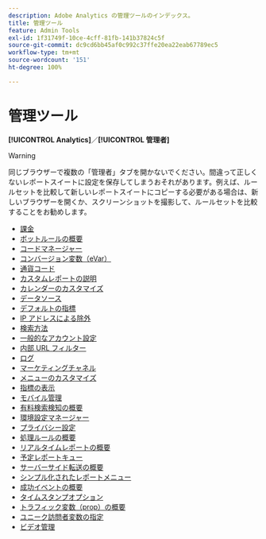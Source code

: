 ```yaml
---
description: Adobe Analytics の管理ツールのインデックス。
title: 管理ツール
feature: Admin Tools
exl-id: 1f31749f-10ce-4cff-81fb-141b37824c5f
source-git-commit: dc9cd6bb45af0c992c37ffe20ea22eab67789ec5
workflow-type: tm+mt
source-wordcount: '151'
ht-degree: 100%

---
```


# 管理ツール

**[!UICONTROL Analytics]**／**[!UICONTROL 管理者]**

>[!WARNING]
>
>同じブラウザーで複数の「管理者」タブを開かないでください。間違って正しくないレポートスイートに設定を保存してしまうおそれがあります。例えば、ルールセットを比較して新しいレポートスイートにコピーする必要がある場合は、新しいブラウザーを開くか、スクリーンショットを撮影して、ルールセットを比較することをお勧めします。

+ [課金](billing-admin.md)
+ [ボットルールの概要](/help/admin/admin/c-manage-report-suites/c-edit-report-suites/general/bot-removal/bot-rules.md)
+ [コードマネージャー](code-manager-admin.md)
+ [コンバージョン変数（eVar）](/help/admin/admin/c-manage-report-suites/c-edit-report-suites/conversion-var-admin/conversion-var-admin.md)
+ [通貨コード](currency.md)
+ [カスタムレポートの説明](/help/admin/admin/c-manage-report-suites/c-edit-report-suites/c-traffic-variables/custom-desc-admin.md)
+ [カレンダーのカスタマイズ](/help/admin/admin/c-manage-report-suites/c-edit-report-suites/general/custom-calendar.md)
+ [データソース](data-sources.md)
+ [デフォルトの指標](default-metrics.md)
+ [IP アドレスによる除外](exclude-ip.md)
+ [検索方法](/help/admin/admin/c-manage-report-suites/c-edit-report-suites/conversion-var-admin/finding-methods.md)
+ [一般的なアカウント設定](/help/admin/admin/c-manage-report-suites/c-edit-report-suites/general/general-acct-settings-admin.md)
+ [内部 URL フィルター](/help/admin/admin/c-manage-report-suites/c-edit-report-suites/general/internal-url-filter-admin.md)
+ [ログ](logs.md)
+ [マーケティングチャネル](/help/admin/admin/c-manage-report-suites/c-edit-report-suites/marketing-channels-admin.md)
+ [メニューのカスタマイズ](/help/admin/admin/c-manage-report-suites/c-edit-report-suites/general/customize-menus.md)
+ [指標の表示](metric-visibility.md)
+ [モバイル管理](/help/admin/admin/c-manage-report-suites/c-edit-report-suites/mobile-management.md)
+ [有料検索検知の概要](/help/admin/admin/c-manage-report-suites/c-edit-report-suites/general/paid-search-detection/paid-search-detection.md)
+ [環境設定マネージャー](preferences-manager.md)
+ [プライバシー設定](/help/admin/admin/c-manage-report-suites/c-edit-report-suites/general/privacy-settings.md)
+ [処理ルールの概要](/help/admin/admin/c-manage-report-suites/c-edit-report-suites/general/c-processing-rules/processing-rules.md)
+ [リアルタイムレポートの概要](/help/admin/admin/c-manage-report-suites/c-edit-report-suites/realtime/realtime.md)
+ [予定レポートキュー](scheduled-reports-admin.md)
+ [サーバーサイド転送の概要](/help/admin/admin/c-manage-report-suites/c-edit-report-suites/general/c-server-side-forwarding/ssf.md)
+ [シンプル化されたレポートメニュー](t-simplified-menu.md)
+ [成功イベントの概要](/help/admin/admin/c-manage-report-suites/c-edit-report-suites/conversion-var-admin/c-success-events/success-event.md)
+ [タイムスタンプオプション](/help/admin/admin/c-manage-report-suites/c-edit-report-suites/general/timestamp-optional.md)
+ [トラフィック変数（prop）の概要](/help/admin/admin/c-manage-report-suites/c-edit-report-suites/c-traffic-variables/traffic-var.md)
+ [ユニーク訪問者変数の指定](/help/admin/admin/c-manage-report-suites/c-edit-report-suites/conversion-var-admin/unique-visitor-variable-admin/t-unique-visitor-variable.md)
+ [ビデオ管理](video-management.md)
